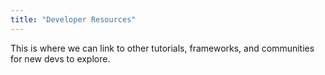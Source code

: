 ```yaml
---
title: "Developer Resources"
---
```


This is where we can link to other tutorials, frameworks, and communities for new devs to explore.
